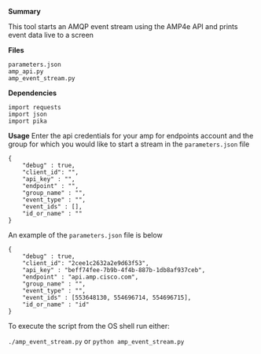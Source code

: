 **Summary**

This tool starts an AMQP event stream using the AMP4e API and prints event data live to a screen

**Files**
```
parameters.json
amp_api.py
amp_event_stream.py
```
**Dependencies**
```
import requests
import json
import pika
```

**Usage**
Enter the api credentials for your amp for endpoints account and the group for which you would like to start a stream in the `parameters.json` file

```
{
	"debug" : true,
	"client_id": "",
	"api_key" : "",
	"endpoint" : "",
	"group_name" : "",
	"event_type" : "",
	"event_ids" : [],
	"id_or_name" : ""
}

```


An example of the `parameters.json` file is below

```
{
	"debug" : true,
	"client_id": "2cee1c2632a2e9d63f53",
	"api_key" : "beff74fee-7b9b-4f4b-887b-1db8af937ceb",
	"endpoint" : "api.amp.cisco.com",
	"group_name" : "",
	"event_type" : "",
	"event_ids" : [553648130, 554696714, 554696715],
	"id_or_name" : "id"
}

```

To execute the script from the OS shell run either:

`./amp_event_stream.py`
or
`python amp_event_stream.py`
